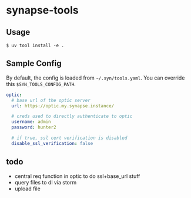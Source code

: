 # synapse-tools

## Usage

```
$ uv tool install -e .
```

## Sample Config

By default, the config is loaded from `~/.syn/tools.yaml`. You can override this `$SYN_TOOLS_CONFIG_PATH`.

```yaml
optic:
  # base url of the optic server
  url: https://optic.my.synapse.instance/

  # creds used to directly authenticate to optic
  username: admin
  password: hunter2

  # if true, ssl cert verification is disabled
  disable_ssl_verification: false
```

## todo

- central req function in optic to do ssl+base_url stuff
- query files to dl via storm
- upload file